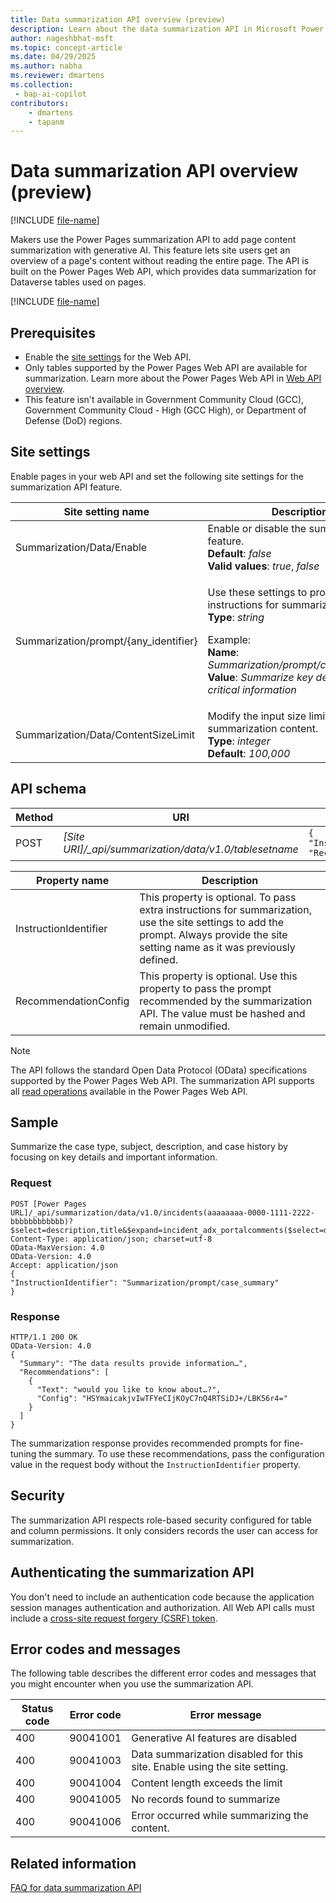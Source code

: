 ```yaml
---
title: Data summarization API overview (preview)
description: Learn about the data summarization API in Microsoft Power Pages.
author: nageshbhat-msft
ms.topic: concept-article
ms.date: 04/29/2025
ms.author: nabha
ms.reviewer: dmartens
ms.collection:
 - bap-ai-copilot
contributors:
    - dmartens
    - tapanm
---
```


# Data summarization API overview (preview)

[!INCLUDE [file-name](~/../shared-content/shared/preview-includes/preview-banner.md)]

Makers use the Power Pages summarization API to add page content summarization with generative AI. This feature lets site users get an overview of a page's content without reading the entire page. The API is built on the Power Pages Web API, which provides data summarization for Dataverse tables used on pages.

[!INCLUDE [file-name](~/../shared-content/shared/preview-includes/preview-note-pp.md)]

## Prerequisites

- Enable the [site settings](/power-pages/configure/web-api-overview#site-settings-for-the-web-api) for the Web API.
- Only tables supported by the Power Pages Web API are available for summarization. Learn more about the Power Pages Web API in [Web API overview](/power-pages/configure/web-api-overview).
- This feature isn't available in Government Community Cloud (GCC), Government Community Cloud - High (GCC High), or Department of Defense (DoD) regions.

## Site settings

Enable pages in your web API and set the following site settings for the summarization API feature.

| Site setting name | Description |
|-------------------|-------------|
| Summarization/Data/Enable | Enable or disable the summarization feature.<br>**Default**: *false*<br>**Valid values**: *true*, *false* |
| Summarization/prompt/{any_identifier} | <p>Use these settings to provide instructions for summarization.<br>**Type**: *string*</p><p>Example:<br>**Name**: *Summarization/prompt/case_summary*<br>**Value**: *Summarize key details and critical information*</p> |
| Summarization/Data/ContentSizeLimit | Modify the input size limit for summarization content.<br>**Type**: *integer*<br>**Default**: *100,000* |

## API schema

| Method | URI | JSON Sample |
|--------|-----|-------------|
| POST   | *[Site URI]/_api/summarization/data/v1.0/tablesetname* | `{ "InstructionIdentifier":"", "RecommendationConfig":"" }` |

| Property name | Description |
|---------------|-------------|
| InstructionIdentifier | This property is optional. To pass extra instructions for summarization, use the site settings to add the prompt. Always provide the site setting name as it was previously defined. |
| RecommendationConfig | This property is optional. Use this property to pass the prompt recommended by the summarization API. The value must be hashed and remain unmodified. |

> [!NOTE]
> The API follows the standard Open Data Protocol (OData) specifications supported by the Power Pages Web API. The summarization API supports all [read operations](/power-pages/configure/read-operations) available in the Power Pages Web API.

## Sample

Summarize the case type, subject, description, and case history by focusing on key details and important information.

### Request

```http
POST [Power Pages URL]/_api/summarization/data/v1.0/incidents(aaaaaaaa-0000-1111-2222-bbbbbbbbbbbb)?$select=description,title&$expand=incident_adx_portalcomments($select=description)
Content-Type: application/json; charset=utf-8
OData-MaxVersion: 4.0
OData-Version: 4.0
Accept: application/json
{
"InstructionIdentifier": "Summarization/prompt/case_summary"
}
```

### Response

```http
HTTP/1.1 200 OK
OData-Version: 4.0
{
  "Summary": "The data results provide information…",
  "Recommendations": [
    {
      "Text": "would you like to know about…?",
      "Config": "HSYmaicakjvIwTFYeCIjKOyC7nQ4RTSiDJ+/LBK56r4="
    }
  ]
}
```

The summarization response provides recommended prompts for fine-tuning the summary. To use these recommendations, pass the configuration value in the request body without the `InstructionIdentifier` property.

## Security

The summarization API respects role-based security configured for table and column permissions. It only considers records the user can access for summarization.

## Authenticating the summarization API

You don't need to include an authentication code because the application session manages authentication and authorization. All Web API calls must include a [cross-site request forgery (CSRF) token](/power-pages/configure/web-api-http-requests-handle-errors#example-wrapper-ajax-function-for-the-csrf-token).

## Error codes and messages

The following table describes the different error codes and messages that you might encounter when you use the summarization API.

| Status code | Error code | Error message |
|-------------|------------|---------------|
| 400 | 90041001 | Generative AI features are disabled |
| 400 | 90041003 | Data summarization disabled for this site. Enable using the site setting. |
| 400 | 90041004 | Content length exceeds the limit |
| 400 | 90041005 | No records found to summarize |
| 400 | 90041006 | Error occurred while summarizing the content. |

## Related information

[FAQ for data summarization API](..\faqs-data-summarization.md)
